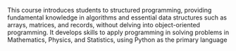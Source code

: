 This course introduces students to structured programming, providing fundamental knowledge in algorithms and essential data structures such as arrays, matrices, and records, without delving into object-oriented programming. It develops skills to apply programming in solving problems in Mathematics, Physics, and Statistics, using Python as the primary language
